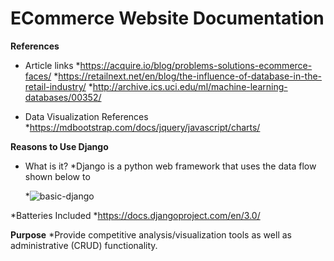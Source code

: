 
# ECommerce Website Documentation

**References**

* Article links
  *https://acquire.io/blog/problems-solutions-ecommerce-faces/
  *https://retailnext.net/en/blog/the-influence-of-database-in-the-retail-industry/
  *http://archive.ics.uci.edu/ml/machine-learning-databases/00352/

* Data Visualization References
  *https://mdbootstrap.com/docs/jquery/javascript/charts/

**Reasons to Use Django**
* What is it? 
  *Django is a python web framework that uses the data flow shown below to 

  *![basic-django](https://user-images.githubusercontent.com/47117122/78516764-99955f80-776f-11ea-9eff-3eddbe685732.png)

*Batteries Included
  *https://docs.djangoproject.com/en/3.0/

**Purpose**
  *Provide competitive analysis/visualization tools as well as administrative (CRUD) functionality.
